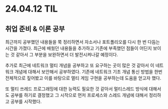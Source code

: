 # 24.04.12 TIL

## 취업 준비 & 이론 공부

최근까지 공부했던 내용들을 쭉 정리하면서 자소서나 포트폴리오를 다시 한 번 다듬는 시간을 가졌다. 최근에 배웠던 내용들을 추가하고 기존에 부족했던 점들이 어딘지 보이는 것 같아서 그 부분을 보완하면서 더 발전시켜나갈 예정이다.

추가로 최근에 네트워크 멀티 개념을 공부하고 또 요구하는 곳이 많은 것 같아서 이 네트워크 개념에 대해서 보안해서 공부하였다. 기존에 네트워크 기초 개념 통신 방법을 한번 전체적으로 짚어봤고 이를 바탕으로 멀티 게임 구현을 공부하는데 도움을 얻고자 했다.

또 멀티 쓰레드 프로그래밍에 대한 능력도 필요한 것 같아서 멀티스레드 방식에 대해서도 공부를 하기로 결정했고 그 시작으로 먼저 프로세스와 스레드 개념에 대해서 정리하고 공부를 시작했다.
